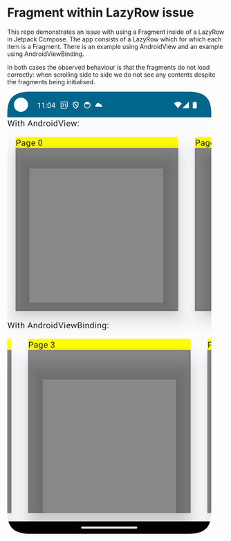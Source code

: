 # Fragment within LazyRow issue

This repo demonstrates an issue with using a Fragment inside of a LazyRow in Jetpack Compose. The app consists of a LazyRow which for which each item is a Fragment. There is an example using AndroidView and an example using AndroidViewBinding.

In both cases the observed behaviour is that the fragments do not load correctly: when scrolling side to side we do not see any contents despite the fragments being initialised.

![Screenshot](screenshots/example.png)
